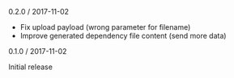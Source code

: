 0.2.0 / 2017-11-02

* Fix upload payload (wrong parameter for filename)
* Improve generated dependency file content (send more data)

0.1.0 / 2017-11-02

Initial release
